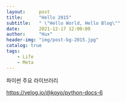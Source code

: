 ```yaml
---
layout:     post
title:      "Hello 2015"
subtitle:   " \"Hello World, Hello Blog\""
date:       2021-12-17 12:00:00
author:     "Hux"
header-img: "img/post-bg-2015.jpg"
catalog: true
tags:
    - Life
    - Meta
---
```


파이썬 주요 라이브러리

https://velog.io/@koyo/python-docs-6
